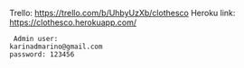 Trello: https://trello.com/b/UhbyUzXb/clothesco
Heroku link: https://clothesco.herokuapp.com/
<!-- Por ahora me falta modificar las vistas, me enfoque mas en la logica -->
     Admin user:
    karinadmarino@gmail.com
    password: 123456
 